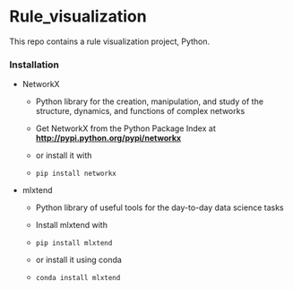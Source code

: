 # Rule_visualization 
This repo contains a rule visualization project, Python.

### Installation
* NetworkX

  * Python library for the creation, manipulation, and study of the structure, dynamics, and functions of complex networks

  * Get NetworkX from the Python Package Index at **http://pypi.python.org/pypi/networkx**

  * or install it with

  * ```pip install networkx```

* mlxtend

  * Python library of useful tools for the day-to-day data science tasks

  * Install mlxtend with

  * ```pip install mlxtend```

  * or install it using conda

  * ```conda install mlxtend```
